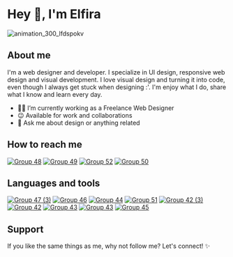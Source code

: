 # Hey 👋, I'm Elfira

![animation_300_lfdspokv](https://user-images.githubusercontent.com/91236883/226098780-90390f59-ba5a-407c-8a1d-9c10a22c73b0.gif)

## About me
I'm a web designer and developer. I specialize in UI design, responsive web design and visual development. I love visual design and turning it into code, even though I always get stuck when designing :'. I'm enjoy what I do, share what I know and learn every day.

- 🐱‍💻 I’m currently working as a Freelance Web Designer
- 😉 Available for work and collaborations
- 💬 Ask me about design or anything related

## How to reach me
<a href="https://dribbble.com/ilmaelfiraa">![Group 48](https://user-images.githubusercontent.com/91236883/226100582-68d30feb-a199-47ad-94ac-d644d056ceb4.svg)</a>
<a href="https://www.linkedin.com/in/ilmaelfiraa/">![Group 49](https://user-images.githubusercontent.com/91236883/226100702-9756896b-e358-4db4-b145-30fee97b31bb.svg)</a>
<a href="https://www.instagram.com/ilmaelfiraa.ui/">![Group 52](https://user-images.githubusercontent.com/91236883/226110474-6854bb95-e698-4536-9d96-5d594abb9e44.svg)</a>
<a href="https://www.youtube.com/@ilmaelfiraa">![Group 50](https://user-images.githubusercontent.com/91236883/226100832-ef5c55e0-492f-46a0-a31a-d34e07ceb9c8.svg)</a>

## Languages and tools
<a href="https://figma.com/">![Group 47 (3)](https://user-images.githubusercontent.com/91236883/226100455-88c79844-aca9-4ba7-a5cc-80717f9dd514.svg)</a>
<a href="https://www.w3schools.com/html/">![Group 46](https://user-images.githubusercontent.com/91236883/226100197-50f618c0-276d-40c4-9205-5e6034500d07.svg)</a>
<a href="https://www.w3schools.com/css/">![Group 44](https://user-images.githubusercontent.com/91236883/226099967-aeda7007-24ab-40c0-88ff-9bf7959af4a0.svg)</a>
<a href="https://sass-lang.com/">![Group 51](https://user-images.githubusercontent.com/91236883/226110143-f7a3ec0a-cef4-499a-b2e7-f77475b32bc6.svg)</a>
<a href="https://getbootstrap.com/">![Group 42 (3)](https://user-images.githubusercontent.com/91236883/226099820-36a28075-4baf-4b73-a239-639b08537406.svg)</a>
<a href="https://tailwindcss.com/">![Group 42](https://user-images.githubusercontent.com/91236883/235284489-e5bb1614-f3ca-4c98-b2f1-effeba51f8f0.svg)</a>
<a href="https://www.php.net/">![Group 43](https://user-images.githubusercontent.com/91236883/235284673-e25375fa-3d10-4b0c-80b2-3bc2d6070639.svg)</a>
<a href="https://codeigniter.com/">![Group 43](https://user-images.githubusercontent.com/91236883/226099901-183cf91e-c61a-4fde-957b-4ff0153f4a61.svg)</a>
<a href="https://www.mysql.com/">![Group 45](https://user-images.githubusercontent.com/91236883/226100099-42c37802-d7eb-4add-a41a-76f39fb02de7.svg)</a>

## Support
If you like the same things as me, why not follow me? Let's connect! ✨
